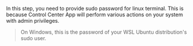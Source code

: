 In this step, you need to provide sudo password for linux terminal. This is because Control Center App will perform various actions on your system with admin privileges.

> On Windows, this is the password of your WSL Ubuntu distribution's sudo user.
